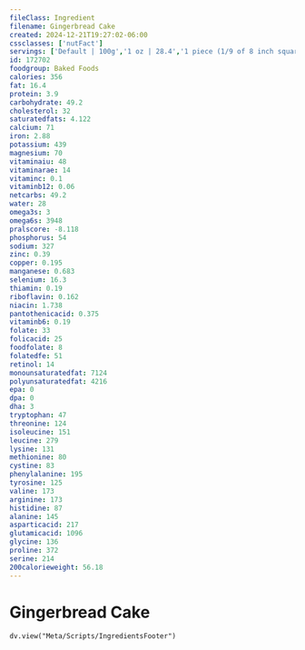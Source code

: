 ```yaml
---
fileClass: Ingredient
filename: Gingerbread Cake
created: 2024-12-21T19:27:02-06:00
cssclasses: ['nutFact']
servings: ['Default | 100g','1 oz | 28.4','1 piece (1/9 of 8 inch square) | 74']
id: 172702
foodgroup: Baked Foods
calories: 356
fat: 16.4
protein: 3.9
carbohydrate: 49.2
cholesterol: 32
saturatedfats: 4.122
calcium: 71
iron: 2.88
potassium: 439
magnesium: 70
vitaminaiu: 48
vitaminarae: 14
vitaminc: 0.1
vitaminb12: 0.06
netcarbs: 49.2
water: 28
omega3s: 3
omega6s: 3948
pralscore: -8.118
phosphorus: 54
sodium: 327
zinc: 0.39
copper: 0.195
manganese: 0.683
selenium: 16.3
thiamin: 0.19
riboflavin: 0.162
niacin: 1.738
pantothenicacid: 0.375
vitaminb6: 0.19
folate: 33
folicacid: 25
foodfolate: 8
folatedfe: 51
retinol: 14
monounsaturatedfat: 7124
polyunsaturatedfat: 4216
epa: 0
dpa: 0
dha: 3
tryptophan: 47
threonine: 124
isoleucine: 151
leucine: 279
lysine: 131
methionine: 80
cystine: 83
phenylalanine: 195
tyrosine: 125
valine: 173
arginine: 173
histidine: 87
alanine: 145
asparticacid: 217
glutamicacid: 1096
glycine: 136
proline: 372
serine: 214
200calorieweight: 56.18
---
```


# Gingerbread Cake

```dataviewjs
dv.view("Meta/Scripts/IngredientsFooter")
```